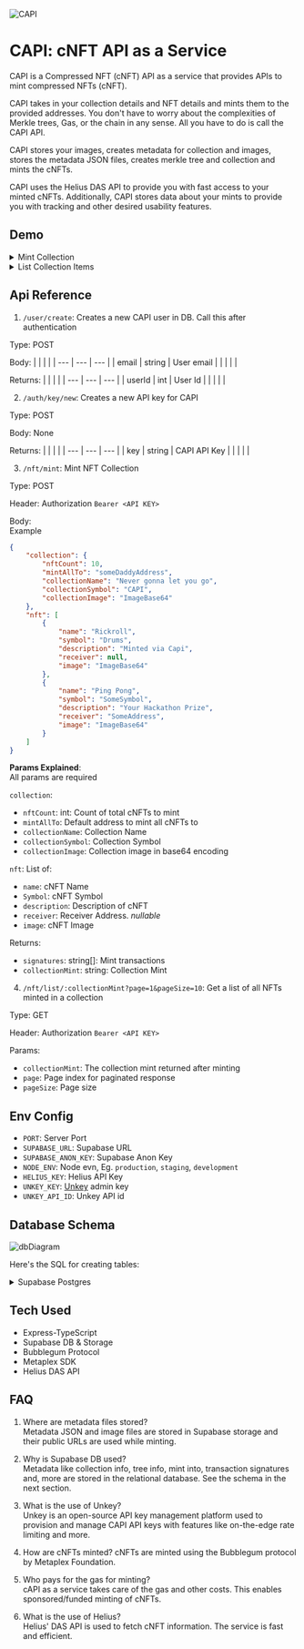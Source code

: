 ![CAPI](https://github.com/WilfredAlmeida/capi/assets/60785452/4bcf7fac-04a0-4307-b6c0-ae79a7beaacf)

# CAPI: cNFT API as a Service

CAPI is a Compressed NFT (cNFT) API as a service that provides APIs to mint compressed NFTs (cNFT).

CAPI takes in your collection details and NFT details and mints them to the provided addresses. You don't have to worry about the complexities of Merkle trees, Gas, or the chain in any sense. All you have to do is call the CAPI API.

CAPI stores your images, creates metadata for collection and images, stores the metadata JSON files, creates merkle tree and collection and mints the cNFTs.

CAPI uses the Helius DAS API to provide you with fast access to your minted cNFTs. Additionally, CAPI stores data about your mints to provide you with tracking and other desired usability features.

## Demo
<details>
  <summary>Mint Collection</summary>
  <video src="https://github.com/WilfredAlmeida/capi/assets/60785452/f781dc95-99c5-432a-82c6-696f7ccb9302"/>
</details>


<details>
  <summary>List Collection Items</summary>
  <video src="https://github.com/WilfredAlmeida/capi/assets/60785452/bc5bff36-cc2d-478b-9186-1e883c736114" />
</details>

## Api Reference

1.  `/user/create`: Creates a new CAPI user in DB. Call this after authentication

Type: POST

Body:
| | | |
| --- | --- | --- |
| email | string | User email |
| | | |

Returns:
| | | |
| --- | --- | --- |
| userId | int | User Id |
| | | |

2. `/auth/key/new`: Creates a new API key for CAPI

Type: POST

Body: None

Returns:
| | | |
| --- | --- | --- |
| key | string | CAPI API Key |
| | | |

3. `/nft/mint`: Mint NFT Collection

Type: POST  

Header: Authorization `Bearer <API KEY>`

Body:  
Example
```json
{
    "collection": {
        "nftCount": 10,
        "mintAllTo": "someDaddyAddress",
        "collectionName": "Never gonna let you go",
        "collectionSymbol": "CAPI",
        "collectionImage": "ImageBase64"
    },
    "nft": [
        {
            "name": "Rickroll",
            "symbol": "Drums",
            "description": "Minted via Capi",
            "receiver": null,
            "image": "ImageBase64"
        },
        {
            "name": "Ping Pong",
            "symbol": "SomeSymbol",
            "description": "Your Hackathon Prize",
            "receiver": "SomeAddress",
            "image": "ImageBase64"
        }
    ]
}
```

**Params Explained**:  
All params are required  

`collection`:  
- `nftCount`: int: Count of total cNFTs to mint
- `mintAllTo`: Default address to mint all cNFTs to
- `collectionName`: Collection Name
- `collectionSymbol`: Collection Symbol
- `collectionImage`: Collection image in base64 encoding

`nft`: List of:
- `name`: cNFT Name
- `Symbol`: cNFT Symbol
- `description`: Description of cNFT
- `receiver`: Receiver Address. _nullable_
- `image`: cNFT Image


Returns: 
- `signatures`: string[]: Mint transactions
- `collectionMint`: string: Collection Mint

4. `/nft/list/:collectionMint?page=1&pageSize=10`: Get a list of all NFTs minted in a collection

Type: GET  

Header: Authorization `Bearer <API KEY>`

Params:
- `collectionMint`: The collection mint returned after minting
- `page`: Page index for paginated response
- `pageSize`: Page size


## Env Config
- `PORT`: Server Port
- `SUPABASE_URL`: Supabase URL
- `SUPABASE_ANON_KEY`: Supabase Anon Key
- `NODE_ENV`: Node evn, Eg. `production`, `staging`, `development`
- `HELIUS_KEY`: Helius API Key
- `UNKEY_KEY`: [Unkey](https://unkey.dev) admin key
- `UNKEY_API_ID`: Unkey API id

## Database Schema
![dbDiagram](https://github.com/WilfredAlmeida/capi/assets/60785452/d756f03b-ed66-4585-b22a-b78c5a594faf)  

Here's the SQL for creating tables:
<details>
  <summary>Supabase Postgres</summary>  
  
  ```sql  
  
  CREATE TABLE "users" (
  "user_id" varchar(26) PRIMARY KEY NOT NULL,
  "email" varchar UNIQUE NOT NULL,
  "key_id" text,
  "user_status" integer DEFAULT 0
);

CREATE TABLE "collection" (
  "collection_id" INTEGER GENERATED BY DEFAULT AS IDENTITY PRIMARY KEY NOT NULL,
  "user_id" varchar(26) NOT NULL,
  "name" text NOT NULL,
  "symbol" text NOT NULL,
  "image_url" text NOT NULL,
  "uri_url" text NOT NULL,
  "mint" text,
  "token_account" text,
  "metadata_account" text,
  "master_edition_account" text,
  "seller_fee_basis_points" integer DEFAULT 100,
  "creators" creator_info[],
  "collection" text,
  "uses" text,
  "mutable" bool DEFAULT true,
  "collection_details" text
);

CREATE TABLE "tree" (
  "tree_id" integer PRIMARY KEY NOT NULL,
  "collection_id" integer NOT NULL,
  "max_depth" integer DEFAULT 3,
  "canopy_depth" integer DEFAULT 3,
  "payer" text NOT NULL,
  "storage_cost" integer,
  "keypair" integer
);

CREATE TABLE "keypair" (
  "keypair_id" INTEGER GENERATED BY DEFAULT AS IDENTITY PRIMARY KEY NOT NULL,
  "public_key" text NOT NULL,
  "secret_key" text NOT NULL,
  "keypair_type" integer NOT NULL DEFAULT 0
);

CREATE TABLE "mints" (
  "mint_id" INTEGER GENERATED BY DEFAULT AS IDENTITY PRIMARY KEY,
  "user_id" varchar(26),
  "collection_id" integer NOT NULL,
  "transaction_signatures" text[]
);

COMMENT ON COLUMN "users"."user_id" IS 'A valid ULID';

COMMENT ON COLUMN "users"."user_status" IS 'status of user. Valid status values are:
  1. created,
  2. active,
  3. upgraded,
  4. inactive,
  5. blocked,
  6. services disabled (eg. free tier expired),
  7. pending actions (eg. not paid fees)';

ALTER TABLE "collection" ADD FOREIGN KEY ("user_id") REFERENCES "users" ("user_id");

ALTER TABLE "tree" ADD FOREIGN KEY ("collection_id") REFERENCES "collection" ("collection_id");

ALTER TABLE "tree" ADD FOREIGN KEY ("keypair") REFERENCES "keypair" ("keypair_id");

ALTER TABLE "mints" ADD FOREIGN KEY ("user_id") REFERENCES "users" ("user_id");

ALTER TABLE "mints" ADD FOREIGN KEY ("collection_id") REFERENCES "collection" ("collection_id");

```
</details>

## Tech Used
- Express-TypeScript
- Supabase DB & Storage
- Bubblegum Protocol
- Metaplex SDK
- Helius DAS API

## FAQ
1. Where are metadata files stored?  
Metadata JSON and image files are stored in Supabase storage and their public URLs are used while minting.

2. Why is Supabase DB used?  
Metadata like collection info, tree info, mint into, transaction signatures and, more are stored in the relational database. See the schema in the next section.

3. What is the use of Unkey?  
Unkey is an open-source API key management platform used to provision and manage CAPI API keys with features like on-the-edge rate limiting and more.

4. How are cNFTs minted?
cNFTs are minted using the Bubblegum protocol by Metaplex Foundation.

5. Who pays for the gas for minting?  
cAPI as a service takes care of the gas and other costs. This enables sponsored/funded minting of cNFTs.

6. What is the use of Helius?  
Helius' DAS API is used to fetch cNFT information. The service is fast and efficient.

